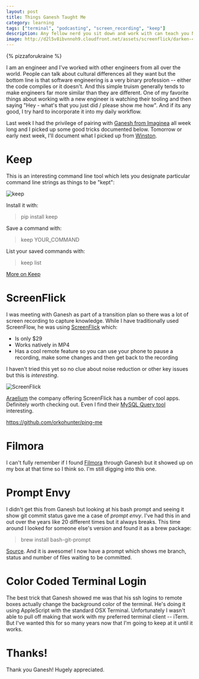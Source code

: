 ```yaml
---
layout: post
title: Things Ganesh Taught Me
category: learning
tags: ["terminal", "podcasting", "screen_recording", "keep"]
description: Any fellow nerd you sit down and work with can teach you N things where N can be surprisingly large. Here's what Ganesh taught me last week.
image: http://d2l5v8ibvnnoh9.cloudfront.net/assets/screenflick/darken-4a4f14e94a7bba4d3a51486e8bed54cb4b48ed56513ee89089cd41de29a3b4d4.png
---
```

{% pizzaforukraine  %}

I am an engineer and I've worked with other engineers from all over the world.  People can talk about cultural differences all they want but the bottom line is that software engineering is a very binary profession -- either the code compiles or it doesn't.  And this simple truism generally tends to make engineers far more similar than they are different.  One of my favorite things about working with a new engineer is watching their tooling and then saying "Hey - what's that you just did / please show me how".  And if its any good, I try hard to incorporate it into my daily workflow.  

Last week I had the privilege of pairing with [Ganesh from Imaginea](https://www.linkedin.com/in/itsgg/) all week long and I picked up some good tricks documented below.  Tomorrow or early next week, I'll document what I picked up from [Winston](http://winstonkotzan.com/).

# Keep

This is an interesting command line tool which lets you designate particular command line strings as things to be "kept":

![keep](https://raw.githubusercontent.com/OrkoHunter/keep/master/data/keep.gif)

Install it with:

> pip install keep

Save a command with:

> keep YOUR_COMMAND

List your saved commands with:

> keep list

[More on Keep](https://github.com/orkohunter/keep)

# ScreenFlick

I was meeting with Ganesh as part of a transition plan so there was a lot of screen recording to capture knowledge.  While I have traditionally used ScreenFlow, he was using [ScreenFlick](http://www.araelium.com/screenflick) which:

* Is only $29
* Works natively in MP4
* Has a cool remote feature so you can use your phone to pause a recording, make some changes and then get back to the recording

I haven't tried this yet so no clue about noise reduction or other key issues but this is *interesting*.

![ScreenFlick](http://d2l5v8ibvnnoh9.cloudfront.net/assets/screenflick/darken-4a4f14e94a7bba4d3a51486e8bed54cb4b48ed56513ee89089cd41de29a3b4d4.png)

[Araelium](http://www.araelium.com/) the company offering ScreenFlick has a number of cool apps.  Definitely worth checking out.  Even I find their [MySQL Query tool](http://www.araelium.com/querious) interesting.

https://github.com/orkohunter/ping-me

# Filmora

I can't fully remember if I found [Filmora](https://filmora.wondershare.com/mac-os-x-el-capitan/) through Ganesh but it showed up on my box at that time so I think so.  I'm still digging into this one.

# Prompt Envy

I didn't get this from Ganesh but looking at his bash prompt and seeing it show git commit status gave me a case of *prompt envy*.  I've had this in and out over the years like 20 different times but it always breaks.  This time around I looked for someone else's version and found it as a brew package:

> brew install bash-git-prompt 

[Source](https://gist.github.com/trey/2722934).  And it is awesome!  I now have a prompt which shows me branch, status and number of files waiting to be committed.

# Color Coded Terminal Login

The best trick that Ganesh showed me was that his ssh logins to remote boxes actually change the background color of the terminal.  He's doing it using AppleScript with the standard OSX Terminal.  Unfortunately I wasn't able to pull off making that work with my preferred terminal client -- iTerm.  But I've wanted this for so many years now that I'm going to keep at it until it works.

# Thanks!

Thank you Ganesh!  Hugely appreciated.